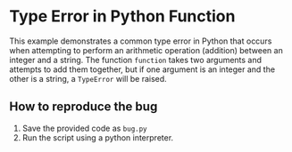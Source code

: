 # Type Error in Python Function
This example demonstrates a common type error in Python that occurs when attempting to perform an arithmetic operation (addition) between an integer and a string. The function `function` takes two arguments and attempts to add them together, but if one argument is an integer and the other is a string, a `TypeError` will be raised.

## How to reproduce the bug
1. Save the provided code as `bug.py`
2. Run the script using a python interpreter.